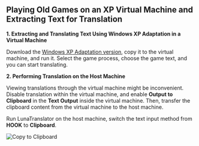 ## Playing Old Games on an XP Virtual Machine and Extracting Text for Translation

**1. Extracting and Translating Text Using Windows XP Adaptation in a Virtual Machine**

Download the [Windows XP Adaptation version](https://lunatranslator.org/Resource/DownloadLuna/xp), copy it to the virtual machine, and run it. Select the game process, choose the game text, and you can start translating.


**2. Performing Translation on the Host Machine**

Viewing translations through the virtual machine might be inconvenient. Disable translation within the virtual machine, and enable **Output to Clipboard** in the **Text Output** inside the virtual machine. Then, transfer the clipboard content from the virtual machine to the host machine.


Run LunaTranslator on the host machine, switch the text input method from **HOOK** to **Clipboard**.

![Copy to Clipboard](https://image.lunatranslator.org/zh/playonxp/copy.png)
